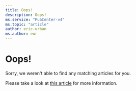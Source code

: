 ```yaml
---
title: Oops!
description: Oops!
ms.service: "PubCenter-v4"
ms.topic: "article"
author: eric-urban
ms.author: eur
---
```


# Oops!

Sorry, we weren't able to find any matching articles for you.

Please take a look at [this article](./hlp_PCv3_CONC_Dashboard.md) for more information.


